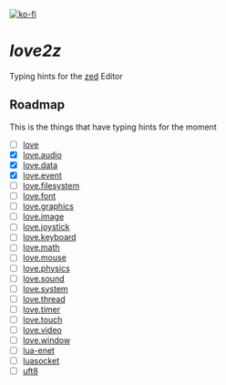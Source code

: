[![ko-fi](https://ko-fi.com/img/githubbutton_sm.svg)](https://ko-fi.com/L3L2SNDWO)

# *love2z*

Typing hints for the [zed](https://zed.dev/) Editor

## Roadmap
This is the things that have typing hints for the moment

- [ ] [love](./src/love.lua)
- [X] [love.audio](./src/love.audio.lua)
- [X] [love.data](./src/love.data.lua)
- [X] [love.event](./src/love.event.lua)
- [ ] [love.filesystem](./src/love.filesystem.lua)
- [ ] [love.font](./src/love.font.lua)
- [ ] [love.graphics](./src/love.graphics.lua)
- [ ] [love.image](./src/love.image.lua)
- [ ] [love.joystick](./src/love.joystick.lua)
- [ ] [love.keyboard](./src/love.keyboard.lua)
- [ ] [love.math](./src/love.math.lua)
- [ ] [love.mouse](./src/love.mouse.lua)
- [ ] [love.physics](./src/love.physics.lua)
- [ ] [love.sound](./src/love.sound.lua)
- [ ] [love.system](./src/love.system.lua)
- [ ] [love.thread](./src/love.thread.lua)
- [ ] [love.timer](./src/love.timer.lua)
- [ ] [love.touch](./src/love.touch.lua)
- [ ] [love.video](./src/love.video.lua)
- [ ] [love.window](./src/love.window.lua)
- [ ] [lua-enet](./src/lua-enet.lua)
- [ ] [luasocket](./src/luasocket.lua)
- [ ] [uft8](./src/uft8.lua)
